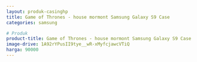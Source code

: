```yaml
---
layout: produk-casinghp
title: Game of Thrones - house mormont Samsung Galaxy S9 Case
categories: samsung

# Produk
product-title: Game of Thrones - house mormont Samsung Galaxy S9 Case
image-drive: 1A92rYPusII9tye__wR-xMyfcjawcVTiQ
harga: 90000
---
```


